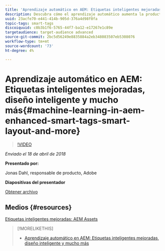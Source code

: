 ```yaml
---
title: 'Aprendizaje automático en AEM: Etiquetas inteligentes mejoradas, diseño inteligente y mucho más'
description: Descubra cómo el aprendizaje automático aumenta la productividad y desbloquea nuevos casos de uso en la versión 6.4 del Experience Manager
uuid: 23acfe70-e441-414b-905d-376a4d98f0fa
topic-tags: smart-tags
discoiquuid: c0b3b1f6-5765-44f7-ba12-e17267e1c89e
targetaudience: target-audience advanced
source-git-commit: 2bc5d56249e8835884a2eb348083507eb5308076
workflow-type: tm+mt
source-wordcount: '73'
ht-degree: 4%

---
```



# Aprendizaje automático en AEM: Etiquetas inteligentes mejoradas, diseño inteligente y mucho más{#machine-learning-in-aem-enhanced-smart-tags-smart-layout-and-more}

>[!VIDEO](https://video.tv.adobe.com/v/22255/?quality=9)

*Enviado el 18 de abril de 2018*

**Presentado por:**

Jonas Dahl, responsable de producto, Adobe

**Diapositivas del presentador**

[Obtener archivo](assets/aem+gems+ml+and+ai+in+aem+4+17+18.pdf)

## Medios {#resources}

[Etiquetas inteligentes mejoradas: AEM Assets](https://helpx.adobe.com/experience-manager/6-4/assets/using/enhanced-smart-tags.html)

<!--
[Get back to the Overview](https://helpx.adobe.com/experience-manager/kt/eseminars/gems/aem-index.html)
-->

>[!MORELIKETHIS]
>
>* [Aprendizaje automático en AEM: Etiquetas inteligentes mejoradas, diseño inteligente y mucho más](aem-machine-learning.md)

